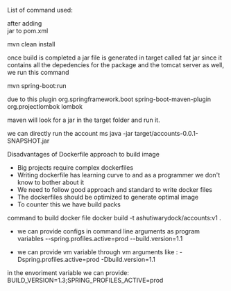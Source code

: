 List of command used:

after adding 	
<packaging>jar</packaging> to pom.xml

mvn clean install

once build is completed a jar file is generated in target called fat jar
since it contains all the depedencies for the package and the tomcat server 
as well, we run this command

mvn spring-boot:run

due to this plugin
<plugin>
	<groupId>org.springframework.boot</groupId>
	<artifactId>spring-boot-maven-plugin</artifactId>
	<configuration>
		<excludes>
			<exclude>
				<groupId>org.projectlombok</groupId>
				<artifactId>lombok</artifactId>
			</exclude>
		</excludes>
	</configuration>
</plugin>

maven will look for a jar in the target folder and run it.

we can directly run the account ms
java -jar target/accounts-0.0.1-SNAPSHOT.jar

Disadvantages of Dockerfile approach to build image
- Big projects require complex dockerfiles 
- Writing dockerfile has learning curve to and
	as a programmer we don't know to bother about it
- We need to follow good approach and standard to write docker files
- The dockerfiles should be optimized to generate optimal image
- To counter this we have build packs

command to build docker file
docker build -t ashutiwarydock/accounts:v1 .

- we can provide configs in command line arguments as program variables
--spring.profiles.active=prod --build.version=1.1

- we can provide vm variable through vm arguments like :
-Dspring.profiles.active=prod -Dbuild.version=1.1

in the envoriment variable we can provide:
BUILD_VERSION=1.3;SPRING_PROFILES_ACTIVE=prod


